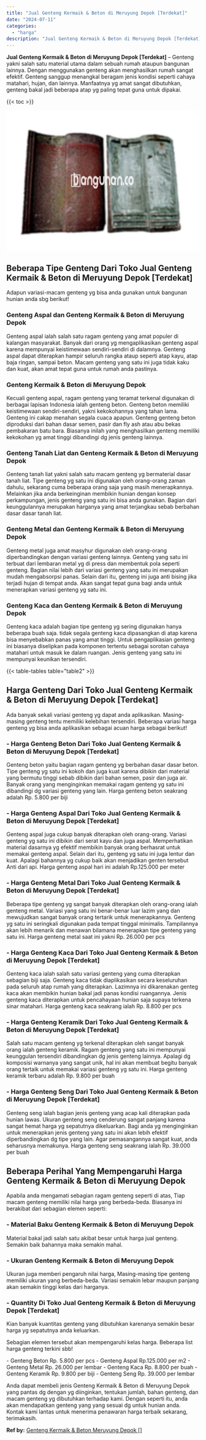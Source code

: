 ```yaml
---
title: "Jual Genteng Kermaik & Beton di Meruyung Depok [Terdekat]"
date: "2024-07-11"
categories: 
  - "harga"
description: "Jual Genteng Kermaik & Beton di Meruyung Depok [Terdekat]. Anda dapat membeli jenis Genteng Kermaik & Beton di Meruyung Depok yang pantas dg dengan yg diingi..."
---
```


**Jual Genteng Kermaik & Beton di Meruyung Depok \[Terdekat\]** – Genteng yakni salah satu material utama dalam sebuah rumah ataupun bangunan lainnya. Dengan menggunakan genteng akan menghasilkan rumah sangat efektif. Genteng sanggup menangkal beragam jenis kondisi seperti cahaya matahari, hujan, dan lainnya. Manfaatnya yg amat sangat dibutuhkan, genteng bakal jadi beberapa atap yg paling tepat guna untuk dipakai.

{{< toc >}}

![Jual Genteng Kermaik & Beton di Meruyung Depok [Terdekat]](/images/genteng-minimalis-murah18.png)

## Beberapa Tipe Genteng Dari Toko Jual Genteng Kermaik & Beton di Meruyung Depok \[Terdekat\]

Adapun variasi-macam genteng yg bisa anda gunakan untuk bangunan hunian anda sbg berikut!

### Genteng Aspal dan Genteng Kermaik & Beton di Meruyung Depok

Genteng aspal ialah salah satu ragam genteng yang amat populer di kalangan masyarakat. Banyak dari orang yg mengaplikasikan genteng aspal karena mempunyai keistimewaan sendiri-sendiri di dalamnya. Genteng aspal dapat diterapkan hampir seluruh rangka ataup seperti atap kayu, atap baja ringan, sampai beton. Macam genteng yang satu ini juga tidak kaku dan kuat, akan amat tepat guna untuk rumah anda pastinya.

### Genteng Kermaik & Beton di Meruyung Depok

Kecuali genteng aspal, ragam genteng yang teramat terkenal digunakan di berbagai lapisan Indonesia ialah genteng beton. Genteng beton memiliki keistimewaan sendiri-sendiri, yakni kekokohannya yang tahan lama. Genteng ini cakap menahan segala cuaca apapun. Genteng genteng beton diproduksi dari bahan dasar semen, pasir dan fly ash atau abu bekas pembakaran batu bara. Biasanya inilah yang menghasilkan genteng memiliki kekokohan yg amat tinggi dibandingi dg jenis genteng lainnya.

### Genteng Tanah Liat dan Genteng Kermaik & Beton di Meruyung Depok

Genteng tanah liat yakni salah satu macam genteng yg bermaterial dasar tanah liat. Tipe genteng yg satu ini digunakan oleh orang-orang zaman dahulu, sekarang cuma beberapa orang saja yang masih menerapkannya. Melainkan jika anda berkeinginan membikin hunian dengan konsep perkampungan, jenis genteng yang satu ini bisa anda gunakan. Bagian dari keunggulannya merupakan harganya yang amat terjangkau sebab berbahan dasar dasar tanah liat.

### Genteng Metal dan Genteng Kermaik & Beton di Meruyung Depok

Genteng metal juga amat masyhur digunakan oleh orang-orang diperbandingkan dengan variasi genteng lainnya. Genteng yang satu ini terbuat dari lembaran metal yg di press dan membentuk pola seperti genteng. Bagian nilai lebih dari variasi genteng yang satu ini merupakan mudah mengabsorpsi panas. Selain dari itu, genteng ini juga anti bising jika terjadi hujan di tempat anda. Akan sangat tepat guna bagi anda untuk menerapkan variasi genteng yg satu ini.

### Genteng Kaca dan Genteng Kermaik & Beton di Meruyung Depok

Genteng kaca adalah bagian tipe genteng yg sering digunakan hanya beberapa buah saja. tidak segala genteng kaca dipasangkan di atap karena bisa menyebabkan panas yang amat tinggi. Untuk pengaplikasian genteng ini biasanya diselipkan pada komponen tertentu sebagai sorotan cahaya matahari untuk masuk ke dalam ruangan. Jenis genteng yang satu ini mempunyai keunikan tersendiri.

{{< table-tables table="table2" >}}

## Harga Genteng Dari Toko Jual Genteng Kermaik & Beton di Meruyung Depok \[Terdekat\]

Ada banyak sekali variasi genteng yg dapat anda aplikasikan. Masing-masing genteng tentu memiliki kelebihan tersendiri. Beberapa variasi harga genteng yg bisa anda aplikasikan sebagai acuan harga sebagai berikut!

### \- Harga Genteng Beton Dari Toko Jual Genteng Kermaik & Beton di Meruyung Depok \[Terdekat\]

Genteng beton yaitu bagian ragam genteng yg berbahan dasar dasar beton. Tipe genteng yg satu ini kokoh dan juga kuat karena dibikin dari material yang bermutu tinggi sebab dibikin dari bahan semen, pasir dan juga air. Banyak orang yang menginginkan memakai ragam genteng yg satu ini dibandingi dg variasi genteng yang lain. Harga genteng beton seakrang adalah Rp. 5.800 per biji

### \- Harga Genteng Aspal Dari Toko Jual Genteng Kermaik & Beton di Meruyung Depok \[Terdekat\]

Genteng aspal juga cukup banyak diterapkan oleh orang-orang. Variasi genteng yg satu ini dibikin dari serat kayu dan juga aspal. Memperhatikan material dasarnya yg efektif membikin banyak orang berhasrat untuk memakai genteng aspal. Selain dari itu, genteng yg satu ini juga lentur dan kuat. Apalagi bahannya yg cukup baik akan menjadikan genten tersebut Anti dari api. Harga genteng aspal hari ini adalah Rp.125.000 per meter

### \- Harga Genteng Metal Dari Toko Jual Genteng Kermaik & Beton di Meruyung Depok \[Terdekat\]

Beberapa tipe genteng yg sangat banyak diterapkan oleh orang-orang ialah genteng metal. Variasi yang satu ini benar-benar luar lazim yang dan mewujudkan sangat banyak orang tertarik untuk menerapkannya. Genteng yg satu ini seringkali digunakan pada tempat tinggal minimalis. Tampilannya akan lebih menarik dan menawan bilamana menerapkan tipe genteng yang satu ini. Harga genteng metal saat ini yakni Rp. 26.000 per pcs

### \- Harga Genteng Kaca Dari Toko Jual Genteng Kermaik & Beton di Meruyung Depok \[Terdekat\]

Genteng kaca ialah salah satu variasi genteng yang cuma diterapkan sebagian biji saja. Genteng kaca tidak diaplikasikan secara keseluruhan pada seluruh atap rumah yang diterapkan. Lazimnya ini dikarenakan genteg kaca akan membikin hunian bakal jadi panas kondisi ruangannya. Jenis genteng kaca diterapkan untuk pencahayaan hunian saja supaya terkena sinar matahari. Harga genteng kaca seakrang ialah Rp. 8.800 per pcs

### \- Harga Genteng Keramik Dari Toko Jual Genteng Kermaik & Beton di Meruyung Depok \[Terdekat\]

Salah satu macam genteng yg terkenal diterapkan oleh sangat banyak orang ialah genteng keramik. Ragam genteng yang satu ini mempunyai keunggulan tersendiri dibandingkan dg jenis genteng lainnya. Apalagi dg komposisi warnanya yang sangat unik, hal ini akan membuat begitu banyak orang tertaik untuk memakai variasi genteng yg satu ini. Harga genteng keramik terbaru adalah Rp. 9.800 per buah

### \- Harga Genteng Seng Dari Toko Jual Genteng Kermaik & Beton di Meruyung Depok \[Terdekat\]

Genteng seng ialah bagian jenis genteng yang acap kali diterapkan pada hunian lawas. Ukuran genteng seng cenderung sangat panjang karena sangat hemat harga yg sepatutnya dikeluarkan. Bagi anda yg menginginkan untuk menerapkan jenis genteng yang satu ini akan lebih efektif diperbandingkan dg tipe yang lain. Agar pemasangannya sangat kuat, anda seharusnya memakunya. Harga genteng seng seakrang ialah Rp. 39.000 per buah

## Beberapa Perihal Yang Mempengaruhi Harga Genteng Kermaik & Beton di Meruyung Depok

Apabila anda mengamati sebagian ragam genteng seperti di atas, Tiap macam genteng memiliki nilai harga yang berbeda-beda. Biasanya ini berakibat dari sebagian elemen seperti:

### \- Material Baku Genteng Kermaik & Beton di Meruyung Depok

Material bakal jadi salah satu akibat besar untuk harga jual genteng. Semakin baik bahannya maka semakin mahal.

### \- Ukuran Genteng Kermaik & Beton di Meruyung Depok

Ukuran juga memberi pengaruh nilai harga, Masing-masing tipe genteng memiliki ukuran yang berbeda-beda. Variasi semakin lebar maupun panjang akan semakin tinggi kelas dari harganya.

### \- Quantity Di Toko Jual Genteng Kermaik & Beton di Meruyung Depok \[Terdekat\]

Kian banyak kuantitas genteng yang dibutuhkan karenanya semakin besar harga yg sepatutnya anda keluarkan.

Sebagian elemen tersebut akan mempengaruhi kelas harga. Beberapa list harga genteng terkini sbb!

\- Genteng Beton Rp. 5.800 per pcs - Genteng Aspal Rp.125.000 per m2 - Genteng Metal Rp. 26.000 per lembar - Genteng Kaca Rp. 8.800 per buah - Genteng Keramik Rp. 9.800 per biji - Genteng Seng Rp. 39.000 per lembar

Anda dapat membeli jenis Genteng Kermaik & Beton di Meruyung Depok yang pantas dg dengan yg diinginkan, tentukan jumlah, bahan genteng, dan macam genteng yg dibutuhkan terhadap kami. Dengan seperti itu, anda akan mendapatkan genteng yang yang sesuai dg untuk hunian anda. Kontak kami lantas untuk menerima penawaran harga terbaik sekarang, terimakasih.

**Ref by:**  [Genteng Kermaik & Beton  Meruyung Depok []](https://id.wikipedia.org/wiki/Genteng)
